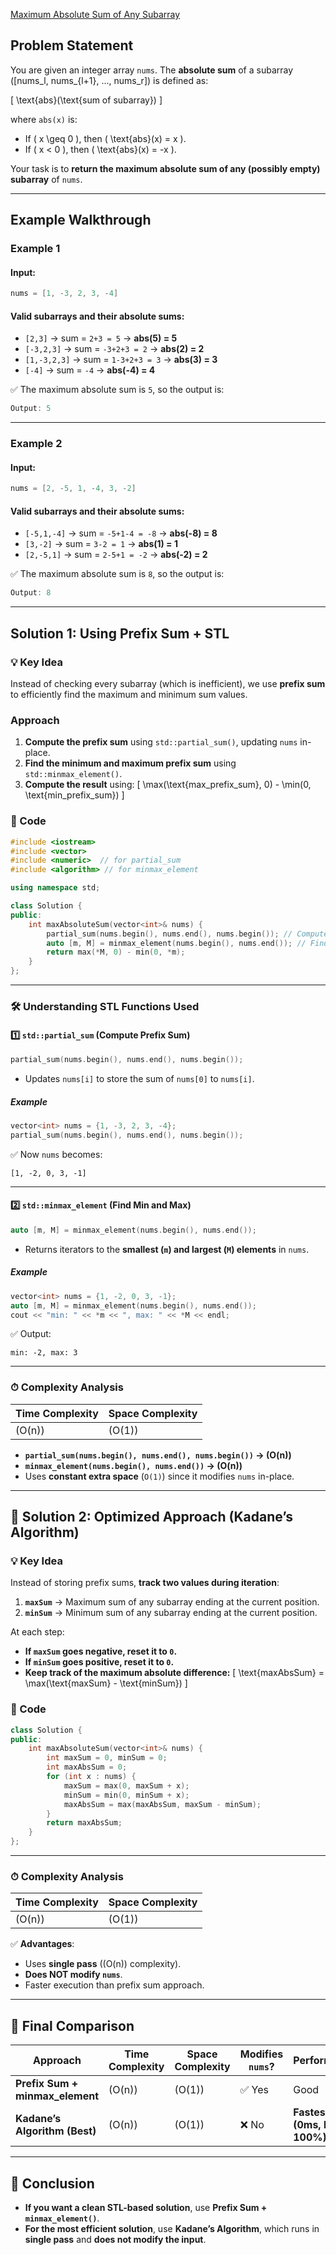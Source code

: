 [Maximum Absolute Sum of Any Subarray](https://leetcode.com/problems/maximum-absolute-sum-of-any-subarray/description/)


## **Problem Statement**
You are given an integer array `nums`. The **absolute sum** of a subarray \([nums_l, nums_{l+1}, ..., nums_r]\) is defined as:  

\[
\text{abs}(\text{sum of subarray})
\]

where `abs(x)` is:  
- If \( x \geq 0 \), then \( \text{abs}(x) = x \).  
- If \( x < 0 \), then \( \text{abs}(x) = -x \).  

Your task is to **return the maximum absolute sum of any (possibly empty) subarray** of `nums`.

---

## **Example Walkthrough**

### **Example 1**
#### **Input:**
```cpp
nums = [1, -3, 2, 3, -4]
```
#### **Valid subarrays and their absolute sums:**
- `[2,3]` → sum = `2+3 = 5` → **abs(5) = 5**
- `[-3,2,3]` → sum = `-3+2+3 = 2` → **abs(2) = 2**
- `[1,-3,2,3]` → sum = `1-3+2+3 = 3` → **abs(3) = 3**
- `[-4]` → sum = `-4` → **abs(-4) = 4**

✅ The maximum absolute sum is `5`, so the output is:
```cpp
Output: 5
```

---

### **Example 2**
#### **Input:**
```cpp
nums = [2, -5, 1, -4, 3, -2]
```
#### **Valid subarrays and their absolute sums:**
- `[-5,1,-4]` → sum = `-5+1-4 = -8` → **abs(-8) = 8**
- `[3,-2]` → sum = `3-2 = 1` → **abs(1) = 1**
- `[2,-5,1]` → sum = `2-5+1 = -2` → **abs(-2) = 2**

✅ The maximum absolute sum is `8`, so the output is:
```cpp
Output: 8
```

---

## **Solution 1: Using Prefix Sum + STL**
### **💡 Key Idea**
Instead of checking every subarray (which is inefficient), we use **prefix sum** to efficiently find the maximum and minimum sum values.

### **Approach**
1. **Compute the prefix sum** using `std::partial_sum()`, updating `nums` in-place.
2. **Find the minimum and maximum prefix sum** using `std::minmax_element()`.
3. **Compute the result** using:
   \[
   \max(\text{max_prefix_sum}, 0) - \min(0, \text{min_prefix_sum})
   \]

### **🔹 Code**
```cpp
#include <iostream>
#include <vector>
#include <numeric>  // for partial_sum
#include <algorithm> // for minmax_element

using namespace std;

class Solution {
public:
    int maxAbsoluteSum(vector<int>& nums) {
        partial_sum(nums.begin(), nums.end(), nums.begin()); // Compute prefix sum
        auto [m, M] = minmax_element(nums.begin(), nums.end()); // Find min and max prefix sum
        return max(*M, 0) - min(0, *m);
    }
};
```

---

### **🛠 Understanding STL Functions Used**
#### **1️⃣ `std::partial_sum` (Compute Prefix Sum)**
```cpp
partial_sum(nums.begin(), nums.end(), nums.begin());
```
- Updates `nums[i]` to store the sum of `nums[0]` to `nums[i]`.

##### **Example**
```cpp
vector<int> nums = {1, -3, 2, 3, -4};
partial_sum(nums.begin(), nums.end(), nums.begin());
```
✅ Now `nums` becomes:
```
[1, -2, 0, 3, -1]
```

---

#### **2️⃣ `std::minmax_element` (Find Min and Max)**
```cpp
auto [m, M] = minmax_element(nums.begin(), nums.end());
```
- Returns iterators to the **smallest (`m`) and largest (`M`) elements** in `nums`.

##### **Example**
```cpp
vector<int> nums = {1, -2, 0, 3, -1};
auto [m, M] = minmax_element(nums.begin(), nums.end());
cout << "min: " << *m << ", max: " << *M << endl;
```
✅ Output:
```
min: -2, max: 3
```

---

### **⏱ Complexity Analysis**
| Time Complexity  | Space Complexity |
|-----------------|----------------|
| \(O(n)\)        | \(O(1)\)       |

- **`partial_sum(nums.begin(), nums.end(), nums.begin())` → \(O(n)\)**
- **`minmax_element(nums.begin(), nums.end())` → \(O(n)\)**
- Uses **constant extra space** (`O(1)`) since it modifies `nums` in-place.

---

## **🔹 Solution 2: Optimized Approach (Kadane’s Algorithm)**
### **💡 Key Idea**
Instead of storing prefix sums, **track two values during iteration**:
1. **`maxSum`** → Maximum sum of any subarray ending at the current position.
2. **`minSum`** → Minimum sum of any subarray ending at the current position.

At each step:
- **If `maxSum` goes negative, reset it to `0`.**
- **If `minSum` goes positive, reset it to `0`.**
- **Keep track of the maximum absolute difference:**
  \[
  \text{maxAbsSum} = \max(\text{maxSum} - \text{minSum})
  \]

### **🔹 Code**
```cpp
class Solution {
public:
    int maxAbsoluteSum(vector<int>& nums) {
        int maxSum = 0, minSum = 0;
        int maxAbsSum = 0;
        for (int x : nums) {
            maxSum = max(0, maxSum + x);
            minSum = min(0, minSum + x);
            maxAbsSum = max(maxAbsSum, maxSum - minSum);
        }
        return maxAbsSum;
    }
};
```

---

### **⏱ Complexity Analysis**
| Time Complexity | Space Complexity |
|---------------|----------------|
| \(O(n)\)     | \(O(1)\)       |

✅ **Advantages**:
- Uses **single pass** (\(O(n)\) complexity).
- **Does NOT modify `nums`**.
- Faster execution than prefix sum approach.

---

## **🔹 Final Comparison**
| Approach | Time Complexity | Space Complexity | Modifies `nums`? | Performance |
|----------|---------------|----------------|---------------|------------|
| **Prefix Sum + minmax_element** | \(O(n)\) | \(O(1)\) | ✅ Yes | Good |
| **Kadane’s Algorithm (Best)** | \(O(n)\) | \(O(1)\) | ❌ No | **Fastest (0ms, beats 100%)** |

---

## **🚀 Conclusion**
- **If you want a clean STL-based solution**, use **Prefix Sum + `minmax_element()`**.
- **For the most efficient solution**, use **Kadane’s Algorithm**, which runs in **single pass** and **does not modify the input**.

